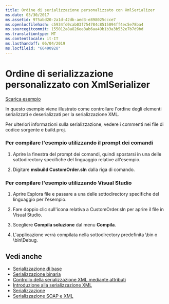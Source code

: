 ```yaml
---
title: Ordine di serializzazione personalizzato con XmlSerializer
ms.date: 03/30/2017
ms.assetid: 975abd20-2a1d-42db-aed3-e898025ccce7
ms.openlocfilehash: c5934fd0cab03f754784c8515094ff4ec5e78ba4
ms.sourcegitcommit: 155012a8a826ee8ab6aa49b1b3a3b532e7b7d9bd
ms.translationtype: MT
ms.contentlocale: it-IT
ms.lasthandoff: 06/04/2019
ms.locfileid: "66490928"
---
```

# <a name="custom-serialization-order-with-xmlserializer"></a>Ordine di serializzazione personalizzato con XmlSerializer
[Scarica esempio](https://download.microsoft.com/download/4/7/B/47B2164C-E780-4B10-8DE4-2CB5B886E0A6/Technologies/Serialization/Xml%20Serialization/CustomOrder.zip.exe)  
  
 In questo esempio viene illustrato come controllare l'ordine degli elementi serializzati e deserializzati per la serializzazione XML.  
  
 Per ulteriori informazioni sulla serializzazione, vedere i commenti nei file di codice sorgente e build.proj.  
  
### <a name="to-build-the-sample-using-the-command-prompt"></a>Per compilare l'esempio utilizzando il prompt dei comandi  
  
1. Aprire la finestra del prompt dei comandi, quindi spostarsi in una delle sottodirectory specifiche del linguaggio relative all'esempio.  
  
2. Digitare **msbuild CustomOrder.sln** dalla riga di comando.  
  
### <a name="to-build-the-sample-using-visual-studio"></a>Per compilare l'esempio utilizzando Visual Studio  
  
1. Aprire Esplora file e passare a una delle sottodirectory specifiche del linguaggio per l'esempio.  
  
2. Fare doppio clic sull'icona relativa a CustomOrder.sln per aprire il file in Visual Studio.  
  
3. Scegliere **Compila soluzione** dal menu **Compila**.  
  
4. L'applicazione verrà compilata nella sottodirectory predefinita \bin o \bin\Debug.  
  
## <a name="see-also"></a>Vedi anche

- [Serializzazione di base](../../../docs/standard/serialization/basic-serialization.md)
- [Serializzazione binaria](../../../docs/standard/serialization/binary-serialization.md)
- [Controllo della serializzazione XML mediante attributi](../../../docs/standard/serialization/controlling-xml-serialization-using-attributes.md)
- [Introduzione alla serializzazione XML](../../../docs/standard/serialization/introducing-xml-serialization.md)
- [Serializzazione](../../../docs/standard/serialization/index.md)
- [Serializzazione SOAP e XML](../../../docs/standard/serialization/xml-and-soap-serialization.md)
